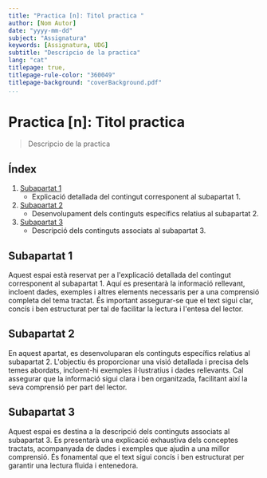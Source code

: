 ```yaml
---
title: "Practica [n]: Titol practica "
author: [Nom Autor]
date: "yyyy-mm-dd"
subject: "Assignatura"
keywords: [Assignatura, UDG]
subtitle: "Descripcio de la practica"
lang: "cat"
titlepage: true,
titlepage-rule-color: "360049"
titlepage-background: "coverBackground.pdf"
...
```


# Practica [n]: Titol practica

> Descripcio de la practica

## Índex

1. [Subapartat 1](#subapartat-1)
    - Explicació detallada del contingut corresponent al subapartat 1.
2. [Subapartat 2](#subapartat-2)
    - Desenvolupament dels continguts específics relatius al subapartat 2.
3. [Subapartat 3](#subapartat-3)
    - Descripció dels continguts associats al subapartat 3.

## Subapartat 1

Aquest espai està reservat per a l'explicació detallada del contingut corresponent al subapartat 1. Aquí es presentarà la informació rellevant, incloent dades, exemples i altres elements necessaris per a una comprensió completa del tema tractat. És important assegurar-se que el text sigui clar, concís i ben estructurat per tal de facilitar la lectura i l'entesa del lector.

## Subapartat 2

En aquest apartat, es desenvoluparan els continguts específics relatius al subapartat 2. L'objectiu és proporcionar una visió detallada i precisa dels temes abordats, incloent-hi exemples il·lustratius i dades rellevants. Cal assegurar que la informació sigui clara i ben organitzada, facilitant així la seva comprensió per part del lector.

## Subapartat 3

Aquest espai es destina a la descripció dels continguts associats al subapartat 3. Es presentarà una explicació exhaustiva dels conceptes tractats, acompanyada de dades i exemples que ajudin a una millor comprensió. És fonamental que el text sigui concís i ben estructurat per garantir una lectura fluida i entenedora.
